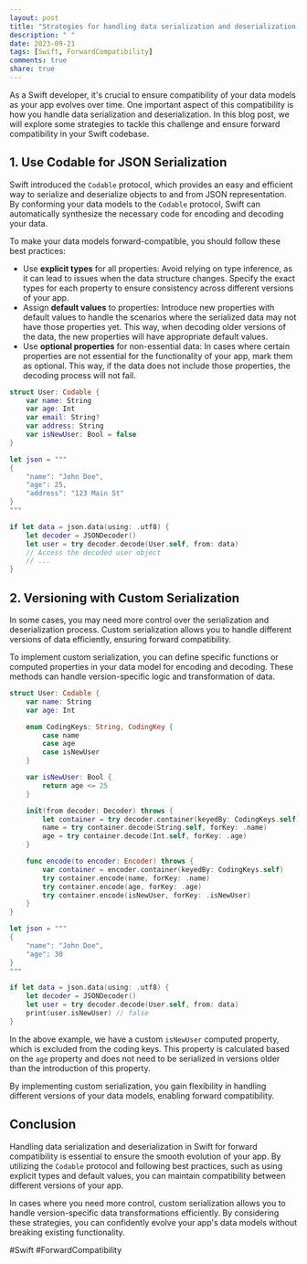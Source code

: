 ```yaml
---
layout: post
title: "Strategies for handling data serialization and deserialization in Swift for forward compatibility"
description: " "
date: 2023-09-21
tags: [Swift, ForwardCompatibility]
comments: true
share: true
---
```


As a Swift developer, it's crucial to ensure compatibility of your data models as your app evolves over time. One important aspect of this compatibility is how you handle data serialization and deserialization. In this blog post, we will explore some strategies to tackle this challenge and ensure forward compatibility in your Swift codebase.

## 1. Use Codable for JSON Serialization

Swift introduced the `Codable` protocol, which provides an easy and efficient way to serialize and deserialize objects to and from JSON representation. By conforming your data models to the `Codable` protocol, Swift can automatically synthesize the necessary code for encoding and decoding your data.

To make your data models forward-compatible, you should follow these best practices:

- Use **explicit types** for all properties: Avoid relying on type inference, as it can lead to issues when the data structure changes. Specify the exact types for each property to ensure consistency across different versions of your app.
- Assign **default values** to properties: Introduce new properties with default values to handle the scenarios where the serialized data may not have those properties yet. This way, when decoding older versions of the data, the new properties will have appropriate default values.
- Use **optional properties** for non-essential data: In cases where certain properties are not essential for the functionality of your app, mark them as optional. This way, if the data does not include those properties, the decoding process will not fail.

```swift
struct User: Codable {
    var name: String
    var age: Int
    var email: String?
    var address: String
    var isNewUser: Bool = false
}

let json = """
{
    "name": "John Doe",
    "age": 25,
    "address": "123 Main St"
}
"""

if let data = json.data(using: .utf8) {
    let decoder = JSONDecoder()
    let user = try decoder.decode(User.self, from: data)
    // Access the decoded user object
    // ...
}
```

## 2. Versioning with Custom Serialization

In some cases, you may need more control over the serialization and deserialization process. Custom serialization allows you to handle different versions of data efficiently, ensuring forward compatibility.

To implement custom serialization, you can define specific functions or computed properties in your data model for encoding and decoding. These methods can handle version-specific logic and transformation of data.

```swift
struct User: Codable {
    var name: String
    var age: Int

    enum CodingKeys: String, CodingKey {
        case name
        case age
        case isNewUser
    }

    var isNewUser: Bool {
        return age <= 25
    }

    init(from decoder: Decoder) throws {
        let container = try decoder.container(keyedBy: CodingKeys.self)
        name = try container.decode(String.self, forKey: .name)
        age = try container.decode(Int.self, forKey: .age)
    }

    func encode(to encoder: Encoder) throws {
        var container = encoder.container(keyedBy: CodingKeys.self)
        try container.encode(name, forKey: .name)
        try container.encode(age, forKey: .age)
        try container.encode(isNewUser, forKey: .isNewUser)
    }
}

let json = """
{
    "name": "John Doe",
    "age": 30
}
"""

if let data = json.data(using: .utf8) {
    let decoder = JSONDecoder()
    let user = try decoder.decode(User.self, from: data)
    print(user.isNewUser) // false
}
```

In the above example, we have a custom `isNewUser` computed property, which is excluded from the coding keys. This property is calculated based on the `age` property and does not need to be serialized in versions older than the introduction of this property.

By implementing custom serialization, you gain flexibility in handling different versions of your data models, enabling forward compatibility.

## Conclusion

Handling data serialization and deserialization in Swift for forward compatibility is essential to ensure the smooth evolution of your app. By utilizing the `Codable` protocol and following best practices, such as using explicit types and default values, you can maintain compatibility between different versions of your app.

In cases where you need more control, custom serialization allows you to handle version-specific data transformations efficiently. By considering these strategies, you can confidently evolve your app's data models without breaking existing functionality.

#Swift #ForwardCompatibility